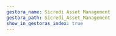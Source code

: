 ```yaml
---
gestora_name: Sicredi Asset Management
gestora_path: Sicredi_Asset_Management
show_in_gestoras_index: true
---
```

